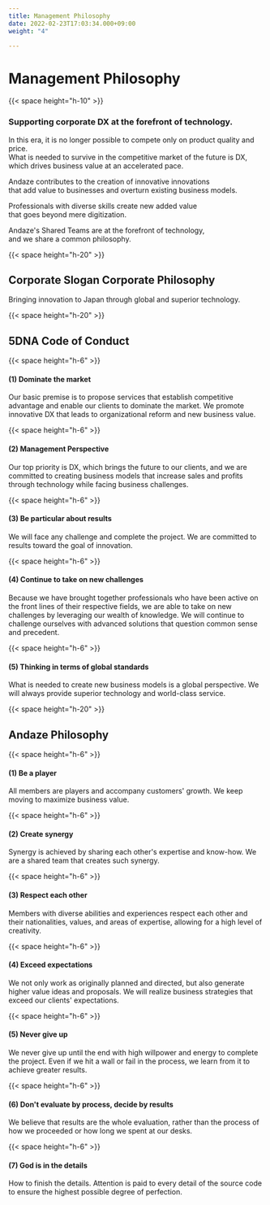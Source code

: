 ```yaml
---
title: Management Philosophy
date: 2022-02-23T17:03:34.000+09:00
weight: "4"

---
```

# Management Philosophy

{{< space height="h-10" >}}

### Supporting corporate DX at the forefront of technology.

In this era, it is no longer possible to compete only on product quality and price.  
What is needed to survive in the competitive market of the future is DX,  
which drives business value at an accelerated pace.

Andaze contributes to the creation of innovative innovations  
that add value to businesses and overturn existing business models.

Professionals with diverse skills create new added value  
that goes beyond mere digitization.

Andaze's Shared Teams are at the forefront of technology,  
and we share a common philosophy.

{{< space height="h-20" >}}

## Corporate Slogan Corporate Philosophy

<font class="font-bold text-xl">Bringing innovation to Japan through global and superior technology.</font>

{{< space height="h-20" >}}

## 5DNA Code of Conduct

{{< space height="h-6" >}}

#### (1)	Dominate the market

Our basic premise is to propose services that establish competitive advantage and enable our clients to dominate the market. We promote innovative DX that leads to organizational reform and new business value.

{{< space height="h-6" >}}

#### (2)	Management Perspective

Our top priority is DX, which brings the future to our clients, and we are committed to creating business models that increase sales and profits through technology while facing business challenges.

{{< space height="h-6" >}}

#### (3)	Be particular about results

We will face any challenge and complete the project. We are committed to results toward the goal of innovation.

{{< space height="h-6" >}}

#### (4)	Continue to take on new challenges

Because we have brought together professionals who have been active on the front lines of their respective fields, we are able to take on new challenges by leveraging our wealth of knowledge. We will continue to challenge ourselves with advanced solutions that question common sense and precedent.

{{< space height="h-6" >}}

#### (5)	Thinking in terms of global standards

What is needed to create new business models is a global perspective. We will always provide superior technology and world-class service.

{{< space height="h-20" >}}

## Andaze Philosophy

{{< space height="h-6" >}}

#### (1)	Be a player

All members are players and accompany customers' growth. We keep moving to maximize business value.

{{< space height="h-6" >}}

#### (2)	Create synergy

Synergy is achieved by sharing each other's expertise and know-how. We are a shared team that creates such synergy.

{{< space height="h-6" >}}

#### (3)	Respect each other

Members with diverse abilities and experiences respect each other and their nationalities, values, and areas of expertise, allowing for a high level of creativity.

{{< space height="h-6" >}}

#### (4)	Exceed expectations

We not only work as originally planned and directed, but also generate higher value ideas and proposals. We will realize business strategies that exceed our clients' expectations.

{{< space height="h-6" >}}

#### (5)	Never give up

We never give up until the end with high willpower and energy to complete the project. Even if we hit a wall or fail in the process, we learn from it to achieve greater results.

{{< space height="h-6" >}}

#### (6)	Don't evaluate by process, decide by results

We believe that results are the whole evaluation, rather than the process of how we proceeded or how long we spent at our desks.

{{< space height="h-6" >}}

#### (7)	God is in the details

How to finish the details. Attention is paid to every detail of the source code to ensure the highest possible degree of perfection.